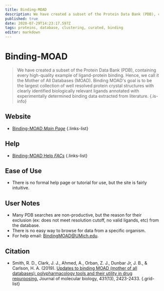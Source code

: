 ```yaml
---
title: Binding-MOAD
description: We have created a subset of the Protein Data Bank (PDB), containing every high-quality example of ligand-protein binding. Hence, we call it the Mother of All Databases (MOAD). 
published: true
date: 2020-07-29T14:23:17.597Z
tags: proteins, database, clustering, curated, binding
editor: markdown
---
```


# Binding-MOAD

> We have created a subset of the Protein Data Bank (PDB), containing every high-quality example of ligand-protein binding. Hence, we call it the Mother of All Databases (MOAD). 
&NewLine;
Binding MOAD's goal is to be the largest collection of well resolved protein crystal structures with clearly identified biologically relevant ligands annotated with experimentally determined binding data extracted from literature.
{.is-info}

 

## Website 

- [Binding-MOAD *Main Page*](http://www.bindingmoad.org/)
{.links-list}

## Help

- [Binding-MOAD Help *FACs*](http://www.bindingmoad.org/Home/faq)
{.links-list}

## Ease of Use

- There is no formal help page or tutorial for use, but the site is fairly intuitive. 

## User Notes

- Many PDB searches are non-productive, but the reason for their exclusion (ex: does not meet resolution cutoff, no valid ligands, etc) from the database. 
- There is no easy way to browse for data from a specific organism. 
- For help email: BindingMOAD@UMich.edu.

## Citation 

-	Smith, R. D., Clark, J. J., Ahmed, A., Orban, Z. J., Dunbar Jr, J. B., & Carlson, H. A. (2019). [Updates to binding MOAD (mother of all databases): polypharmacology tools and their utility in drug repurposing.](https://www.sciencedirect.com/science/article/abs/pii/S0022283619302967?via%3Dihub) Journal of molecular biology, 431(13), 2423-2433.
{.grid-list}